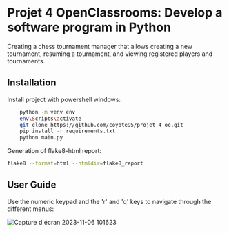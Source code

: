 # Projet 4 OpenClassrooms: Develop a software program in Python

Creating a chess tournament manager that allows creating a new tournament, resuming a tournament, and viewing registered players and tournaments.

## Installation

Install project with powershell windows:

```bash
    python -m venv env
    env\Scripts\activate
    git clone https://github.com/coyote95/projet_4_oc.git
    pip install -r requirements.txt
    python main.py
```

Generation of flake8-html report:

```bash
flake8 --format=html --htmldir=flake8_report
```
## User Guide

Use the numeric keypad and the 'r' and 'q' keys to navigate through the different menus:
    
![Capture d'écran 2023-11-06 101623](https://github.com/coyote95/projet_4_oc/assets/141831464/0e787359-5fb9-46ad-870e-9f4906f7577b)
